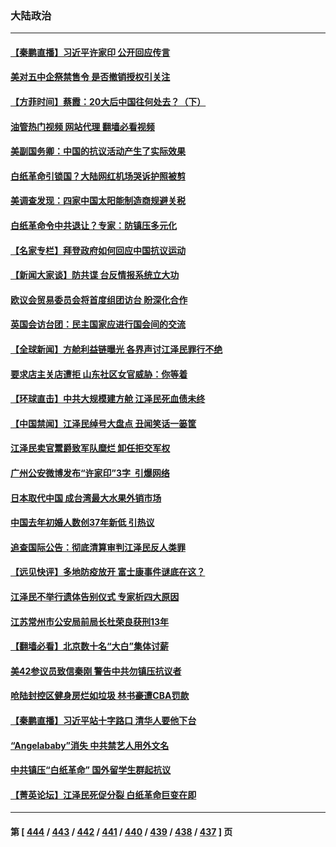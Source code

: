 ### 大陆政治
---
#### [【秦鹏直播】习近平许家印 公开回应传言](../../pages/ncid277/n13877696.md?12031245) 
#### [美对五中企祭禁售令 是否撤销授权引关注](../../pages/ncid277/n13877620.md?12031245) 
#### [【方菲时间】蔡霞：20大后中国往何处去？（下）](../../pages/ncid277/n13877445.md?12031245) 
#### [油管热门视频 网站代理 翻墙必看视频](http://138.2.39.72:81/youtube.html?epic-marker?12031245)
#### [美副国务卿：中国的抗议活动产生了实际效果](../../pages/ncid277/n13877653.md?12031245) 
#### [白纸革命引锁国？大陆网红机场哭诉护照被剪](../../pages/ncid277/n13877625.md?12031245) 
#### [美调查发现：四家中国太阳能制造商规避关税](../../pages/ncid277/n13877642.md?12031245) 
#### [白纸革命令中共退让？专家：防镇压多元化](../../pages/ncid277/n13877636.md?12031245) 
#### [【名家专栏】拜登政府如何回应中国抗议运动](../../pages/ncid277/n13877490.md?12031245) 
#### [【新闻大家谈】防共谍 台反情报系统立大功](../../pages/ncid277/n13877501.md?12031245) 
#### [欧议会贸易委员会将首度组团访台 盼深化合作](../../pages/ncid277/n13877397.md?12031245) 
#### [英国会访台团：民主国家应进行国会间的交流](../../pages/ncid277/n13877290.md?12031245) 
#### [【全球新闻】方舱利益链曝光 各界声讨江泽民罪行不绝](../../pages/ncid277/n13876879.md?12031245) 
#### [要求店主关店遭拒 山东社区女官威胁：你等着](../../pages/ncid277/n13877354.md?12031245) 
#### [【环球直击】中共大规模建方舱 江泽民死血债未终](../../pages/ncid277/n13876992.md?12031245) 
#### [【中国禁闻】江泽民绰号大盘点 丑闻笑话一篓筐](../../pages/ncid277/n13876998.md?12031245) 
#### [江泽民卖官鬻爵致军队糜烂 卸任拒交军权](../../pages/ncid277/n13877195.md?12031245) 
#### [广州公安微博发布“许家印”3字  引爆网络](../../pages/ncid277/n13877313.md?12031245) 
#### [日本取代中国 成台湾最大水果外销市场](../../pages/ncid277/n13877217.md?12031245) 
#### [中国去年初婚人数创37年新低 引热议](../../pages/ncid277/n13877255.md?12031245) 
#### [追查国际公告：彻底清算审判江泽民反人类罪](../../pages/ncid277/n13877248.md?12031245) 
#### [【远见快评】多地防疫放开 富士康事件谜底在这？](../../pages/ncid277/n13877051.md?12031245) 
#### [江泽民不举行遗体告别仪式 专家析四大原因](../../pages/ncid277/n13877155.md?12031245) 
#### [江苏常州市公安局前局长杜荣良获刑13年](../../pages/ncid277/n13877095.md?12031245) 
#### [【翻墙必看】北京数十名“大白”集体讨薪](../../pages/ncid277/n13877140.md?12031245) 
#### [美42参议员致信秦刚 警告中共勿镇压抗议者](../../pages/ncid277/n13877070.md?12031245) 
#### [呛陆封控区健身房烂如垃圾 林书豪遭CBA罚款](../../pages/ncid277/n13877032.md?12031245) 
#### [【秦鹏直播】习近平站十字路口 清华人要他下台](../../pages/ncid277/n13877008.md?12031245) 
#### [“Angelababy”消失 中共禁艺人用外文名](../../pages/ncid277/n13876999.md?12031245) 
#### [中共镇压“白纸革命” 国外留学生群起抗议](../../pages/ncid277/n13876615.md?12031245) 
#### [【菁英论坛】江泽民死促分裂 白纸革命巨变在即](../../pages/ncid277/n13876977.md?12031245) 

---
#### 第 [ [444](./444.md?12031245) / [443](./443.md?12031245) / [442](./442.md?12031245) / [441](./441.md?12031245) / [440](./440.md?12031245) / [439](./439.md?12031245) / [438](./438.md?12031245) / [437](./437.md?12031245) ] 页
